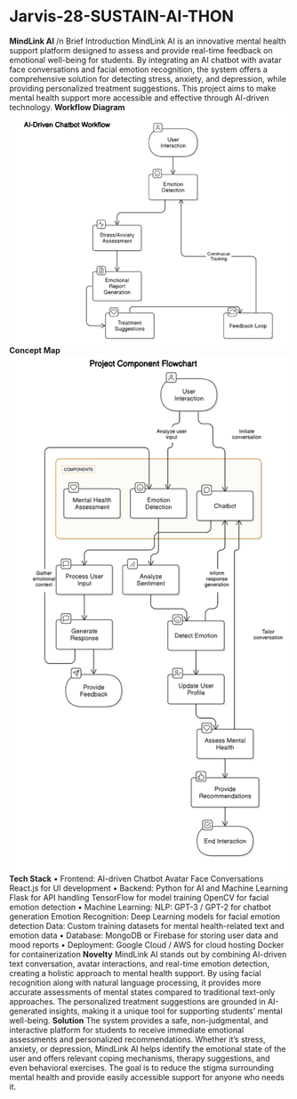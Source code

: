 # Jarvis-28-SUSTAIN-AI-THON
**MindLink AI**
/n
Brief Introduction
MindLink AI is an innovative mental health support platform designed to assess and provide real-time feedback on emotional well-being for students. By integrating an AI chatbot with avatar face conversations and facial emotion recognition, the system offers a comprehensive solution for detecting stress, anxiety, and depression, while providing personalized treatment suggestions. This project aims to make mental health support more accessible and effective through AI-driven technology.
**Workflow Diagram**
 ![Image Alt](https://github.com/naveenkumar2194/Jarvis-28-SUSTAIN-AI-THON/blob/85a69942c229e8d389326c97dac78e3bfcb55683/Screenshot%202025-01-20%20222107.png)
 **Concept Map**
 ![Image Alt](https://github.com/naveenkumar2194/Jarvis-28-SUSTAIN-AI-THON/blob/85a69942c229e8d389326c97dac78e3bfcb55683/diagram-export-20-1-2025-10_23_14-pm.png)
 **Tech Stack**
•	Frontend:
    AI-driven Chatbot
    Avatar Face Conversations
    React.js for UI development
•	Backend:
    Python for AI and Machine Learning
    Flask for API handling
    TensorFlow  for model training
    OpenCV for facial emotion detection
•	Machine Learning:
    NLP: GPT-3 / GPT-2 for chatbot generation
    Emotion Recognition: Deep Learning models for facial emotion detection
    Data: Custom training datasets for mental health-related text and emotion data
•	Database:
    MongoDB or Firebase for storing user data and mood reports
•	Deployment:
    Google Cloud / AWS for cloud hosting
    Docker for containerization
**Novelty**
MindLink AI stands out by combining AI-driven text conversation, avatar interactions, and real-time emotion detection, creating a holistic approach to mental health support. By using facial recognition along with natural language processing, it provides more accurate assessments of mental states compared to traditional text-only approaches. The personalized treatment suggestions are grounded in AI-generated insights, making it a unique tool for supporting students' mental well-being.
**Solution**
The system provides a safe, non-judgmental, and interactive platform for students to receive immediate emotional assessments and personalized recommendations. Whether it’s stress, anxiety, or depression, MindLink AI helps identify the emotional state of the user and offers relevant coping mechanisms, therapy suggestions, and even behavioral exercises. The goal is to reduce the stigma surrounding mental health and provide easily accessible support for anyone who needs it.
